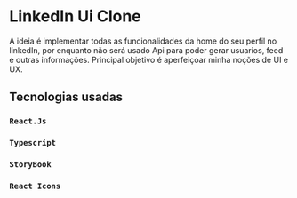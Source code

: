 # LinkedIn Ui Clone

A ideia é implementar todas as funcionalidades da home do seu perfil no linkedIn, por enquanto não será usado Api para poder gerar usuarios, feed e outras informações.
Principal objetivo é aperfeiçoar minha noções de UI e UX.

## Tecnologias usadas

### `React.Js`
### `Typescript`
### `StoryBook`
### `React Icons`

 
